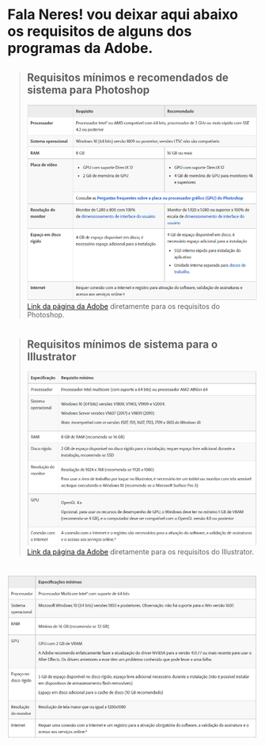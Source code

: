 
# Fala Neres! vou deixar aqui abaixo os requisitos de alguns dos programas da Adobe.
> ## Requisitos mínimos e recomendados de sistema para Photoshop
> ![photoshop](imagens/photoshop.png)
> [Link da página da Adobe](https://helpx.adobe.com/br/photoshop/system-requirements.html) diretamente para os requisitos do Photoshop.
#
> ## Requisitos mínimos de sistema para o Illustrator
> ![adobe illustrator](imagens/adobeillustrator.png)
> [Link da página da Adobe](https://helpx.adobe.com/br/illustrator/system-requirements.html) diretamente para os requisitos do Illustrator.
#
## 
![after effects](imagens/aftereffects.png)
 
